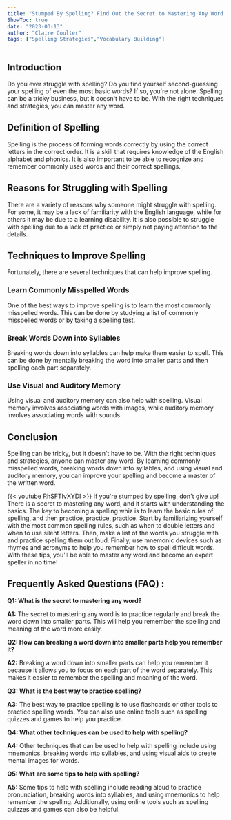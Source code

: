 ```yaml
---
title: "Stumped By Spelling? Find Out the Secret to Mastering Any Word!"
ShowToc: true 
date: "2023-03-13"
author: "Claire Coulter" 
tags: ["Spelling Strategies","Vocabulary Building"]
---
```

## Introduction
Do you ever struggle with spelling? Do you find yourself second-guessing your spelling of even the most basic words? If so, you're not alone. Spelling can be a tricky business, but it doesn't have to be. With the right techniques and strategies, you can master any word. 

## Definition of Spelling
Spelling is the process of forming words correctly by using the correct letters in the correct order. It is a skill that requires knowledge of the English alphabet and phonics. It is also important to be able to recognize and remember commonly used words and their correct spellings. 

## Reasons for Struggling with Spelling
There are a variety of reasons why someone might struggle with spelling. For some, it may be a lack of familiarity with the English language, while for others it may be due to a learning disability. It is also possible to struggle with spelling due to a lack of practice or simply not paying attention to the details. 

## Techniques to Improve Spelling
Fortunately, there are several techniques that can help improve spelling. 

### Learn Commonly Misspelled Words
One of the best ways to improve spelling is to learn the most commonly misspelled words. This can be done by studying a list of commonly misspelled words or by taking a spelling test. 

### Break Words Down into Syllables
Breaking words down into syllables can help make them easier to spell. This can be done by mentally breaking the word into smaller parts and then spelling each part separately. 

### Use Visual and Auditory Memory
Using visual and auditory memory can also help with spelling. Visual memory involves associating words with images, while auditory memory involves associating words with sounds. 

## Conclusion
Spelling can be tricky, but it doesn't have to be. With the right techniques and strategies, anyone can master any word. By learning commonly misspelled words, breaking words down into syllables, and using visual and auditory memory, you can improve your spelling and become a master of the written word.

{{< youtube RhSFTIvXYDI >}} 
If you're stumped by spelling, don't give up! There is a secret to mastering any word, and it starts with understanding the basics. The key to becoming a spelling whiz is to learn the basic rules of spelling, and then practice, practice, practice. Start by familiarizing yourself with the most common spelling rules, such as when to double letters and when to use silent letters. Then, make a list of the words you struggle with and practice spelling them out loud. Finally, use mnemonic devices such as rhymes and acronyms to help you remember how to spell difficult words. With these tips, you'll be able to master any word and become an expert speller in no time!

## Frequently Asked Questions (FAQ) :
**Q1: What is the secret to mastering any word?**

**A1:** The secret to mastering any word is to practice regularly and break the word down into smaller parts. This will help you remember the spelling and meaning of the word more easily.

**Q2: How can breaking a word down into smaller parts help you remember it?**

**A2:** Breaking a word down into smaller parts can help you remember it because it allows you to focus on each part of the word separately. This makes it easier to remember the spelling and meaning of the word.

**Q3: What is the best way to practice spelling?**

**A3:** The best way to practice spelling is to use flashcards or other tools to practice spelling words. You can also use online tools such as spelling quizzes and games to help you practice.

**Q4: What other techniques can be used to help with spelling?**

**A4:** Other techniques that can be used to help with spelling include using mnemonics, breaking words into syllables, and using visual aids to create mental images for words.

**Q5: What are some tips to help with spelling?**

**A5:** Some tips to help with spelling include reading aloud to practice pronunciation, breaking words into syllables, and using mnemonics to help remember the spelling. Additionally, using online tools such as spelling quizzes and games can also be helpful.





